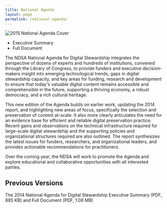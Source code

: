 ```yaml
---
title: National Agenda
layout: page
permalink: /national-agenda/
---
```


<div class="col-sm-6">
  <img class="img-responsive" alt="2015 National Agenda Cover" src="{{ "/images/2015NationalAgendaCover.jpg" | prepend: site.baseurl }}">
</div>

<div class="col-sm-6">
  <ul>
  <li class="animated fadeInRight wow" data-wow-delay=".1s">
    Executive Summary
  </li>
  <li class="animate fadeInRight wow" data-wow-delay=".3s">
    Full Document
  </li>
  </ul>
</div>

The NDSA National Agenda for Digital Stewardship integrates the perspective of dozens of experts and hundreds of institutions, convened through the Library of Congress, to provide funders and executive decision‐makers insight into emerging technological trends, gaps in digital stewardship capacity, and key areas for funding, research and development to ensure that today's valuable digital content remains accessible and comprehensible in the future, supporting a thriving economy, a robust democracy, and a rich cultural heritage.

This new edition of the Agenda builds on earlier work, updating the 2014 report, and highlighting new areas of focus, specifically the selection and preservation of content at-scale. It also more clearly articulates the need for an evidence base for efficient and reliable digital preservation practice. Recent gains and observations on the technical infrastructure required for large-scale digital stewardship and the supporting policies and organizational structures required are also outlined. The report synthesizes the latest issues for funders, researchers, and organizational leaders, and provides actionable recommendations for practitioners.   

Over the coming year, the NDSA will work to promote the Agenda and explore educational and collaborative opportunities with all interested parties.

## Previous Versions

The 2014 National Agenda for Digital Stewardship Executive Summary (PDF, 885 KB) and Full Document (PDF, 1.08 MB)
